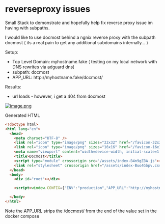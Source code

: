 # reverseproxy issues

Small Stack to demonstrate and hopefully help fix reverse proxy issue im having with subpaths.

I would like to use docmost behind a ngnix reverse proxy with the subpath docmost ( its a real pain to get any additional subdomains internally... )

Setup:

- Top Level Domain: myhostname.fake ( testing on my local network with DNS rewrites via adguard dns)
- subpath: docmost
- <div>APP_URL: http://myhostname.fake/docmost/</div>

Results:

- url loads - however, i get a 404 from docmost

[![image.png](docmost404)](http://docmost404.png)

Generated HTML

```html
<!doctype html>
<html lang="en">
  <head>
    <meta charset="UTF-8" />
    <link rel="icon" type="image/png" sizes="32x32" href="/favicon-32x32.png">
    <link rel="icon" type="image/png" sizes="16x16" href="/favicon-16x16.png">
    <meta name="viewport" content="width=device-width, initial-scale=1.0" />
    <title>Docmost</title>
    <script type="module" crossorigin src="/assets/index-B4n9gZBA.js"></script>
    <link rel="stylesheet" crossorigin href="/assets/index-Buo4Gbpv.css">
  </head>
  <body>
    <div id="root"></div>

    <script>window.CONFIG={"ENV":"production","APP_URL":"http://myhostname.fake","CLOUD":false,"FILE_UPLOAD_SIZE_LIMIT":"50mb"};</script>

  </body>
</html>
```

Note the APP\_URL strips the /docmost/ from the end of the value set in the docker compose

</body></html>